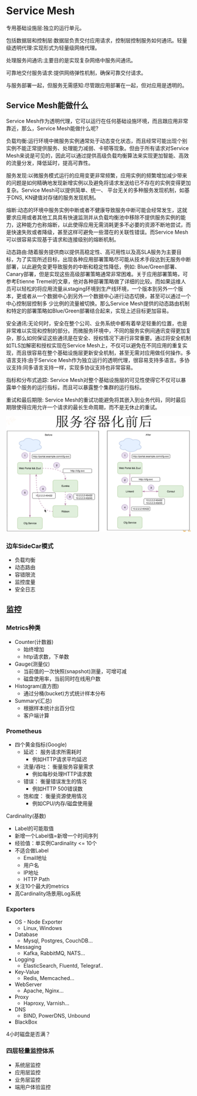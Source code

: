 # Service Mesh

专用基础设施层:独立的运行单元。

包括数据层和控制层:数据层负责交付应用请求，控制层控制服务如何通讯。轻量级透明代理:实现形式为轻量级网络代理。

处理服务间通讯:主要目的是实现复杂网络中服务间通讯。

可靠地交付服务请求:提供网络弹性机制，确保可靠交付请求。

与服务部署一起，但服务无需感知:尽管跟应用部署在一起，但对应用是透明的。

## Service Mesh能做什么

Service Mesh作为透明代理，它可以运行在任何基础设施环境，而且跟应用非常靠近，那么，Service Mesh能做什么呢?

负载均衡:运行环境中微服务实例通常处于动态变化状态，而且经常可能出现个别实例不能正常提供服务、处理能力减弱、卡顿等现象。但由于所有请求对Service 
Mesh来说是可见的，因此可以通过提供高级负载均衡算法来实现更加智能、高效的流量分发，降低延时，提高可靠性。

服务发现:以微服务模式运行的应用变更非常频繁，应用实例的频繁增加减少带来的问题是如何精确地发现新增实例以及避免将请求发送给已不存在的实例变得更加复杂。Service Mesh可以提供简单、统一、 平台无关的多种服务发现机制，如基于DNS, KN键值对存储的服务发现机制。

熔断:动态的环境中服务实例中断或者不健康导致服务中断可能会经常发生，这就要求应用或者其他工具具有快速监测并从负载均衡池中移除不提供服务实例的能力，这种能力也称熔断，以此使得应用无需消耗更多不必要的资源不断地尝试，而是快速失败或者降级，甚至这样可避免一些潜在的关联性错误。而Service Mesh可以很容易实现基于请求和连接级别的熔断机制。

动态路由:随着服务提供商以提供高稳定性、高可用性以及高SLA服务为主要目标，为了实现所述目标，出现各种应用部署策略尽可能从技术手段达到无服务中断部署，以此避免变更导致服务的中断和稳定性降低，例如: 
Blue/Green部署、Canary部署，但是实现这些高级部署策略通常非常困难。关于应用部署策略，可参考Etienne 
Tremel的文章，他对各种部署策略做了详细的比较。而如果运维人员可以轻松的将应用流量从staging环境到生产线环境，一个版本到另外一个版本，更或者从一个数据中心到另外一个数据中心进行动态切换，甚至可以通过一个中心控制层控制多 
少比例的流量被切换。那么Service Mesh提供的动态路由机制和特定的部署策略如Blue/Green部署结合起来，实现上述目标更加容易。

安全通讯:无论何时，安全在整个公司、业务系统中都有着举足轻重的位置，也是非常难以实现和控制的部分。而微服务环境中，不同的服务实例间通讯变得更加复杂，那么如何保证这些通讯是在安全、授权情况下进行非常重要。通过将安全机制如TLS加解密和授权实现在Service Mesh上，不仅可以避免在不同应用的重复实现，而且很容易在整个基础设施层更新安全机制，甚至无需对应用做任何操作。多语言支持:由于Service Mesh作为独立运行的透明代理，很容易支持多语言。多协议支持:同多语言支持一样，实现多协议支持也非常容易。

指标和分布式追踪: Service Mesh对整个基础设施层的可见性使得它不仅可以暴露单个服务的运行指标，而且可以暴露整个集群的运行指标。

重试和最后期限: Service Mesh的重试功能避免将其嵌入到业务代码，同时最后期限使得应用允许一个请求的最长生命周期，而不是无休止的重试。

![](img/78.png) 

### 边车SideCar模式

* 负载均衡
* 动态路由
* 容错限流
* 监控度量
* 安全日志


## 监控

### Metrics种类

* Counter(计数器)
  * 始终增加
  * http请求数，下单数
* Gauge(测量仪)
  * 当前值的一次快照(snapshot)测量，可增可减
  * 磁盘使用率，当前同时在线用户数
* Histogram(直方图)
  * 通过分桶(bucket)方式统计样本分布
* Summary(汇总)
  * 根据样本统计出百分位
  * 客户端计算

### Prometheus

* 四个黄金指标(Google)
  * 延迟： 服务请求所需耗时
    * 例如HTTP请求平均延迟
  * 流量/吞吐： 衡量服务容量需求
    * 例如每秒处理HTTP请求数
  * 错误： 衡量错误发生的情况
    * 例如HTTP 500错误数
  * 饱和度： 衡量资源使用情况
    * 例如CPU/内存/磁盘使用量


Cardinality(基数)

*  Label的可能取值
* 新增一个Label值=新增一个时间序列
* 经验值：单实例Cardinality <= 10个
* 不适合做Label
  *  Email地址
  * 用户名
  * IP地址
  * HTTP Path
*  关注10个最大的metrics
* 高Cardinality场景用Log系统

### Exporters

* OS - Node Exporter
  * Linux, Windows
* Database
  * Mysql, Postgres, CouchDB...
* Messaging
  * Kafka, RabbitMQ, NATS...
* Logging
  * ElasticSearch, Fluentd, Telegraf..
* Key-Value
  * Redis, Memcached...
* WebServer
  * Apache, Nginx...
* Proxy
  * Haproxy, Varnish...
* DNS
  * BIND, PowerDNS, Unbound
* BlackBox

4小时磁盘是否满？

### 四层轻量监控体系

* 系统层监控
* 应用层监控
* 业务层监控
* 端用户体验监控